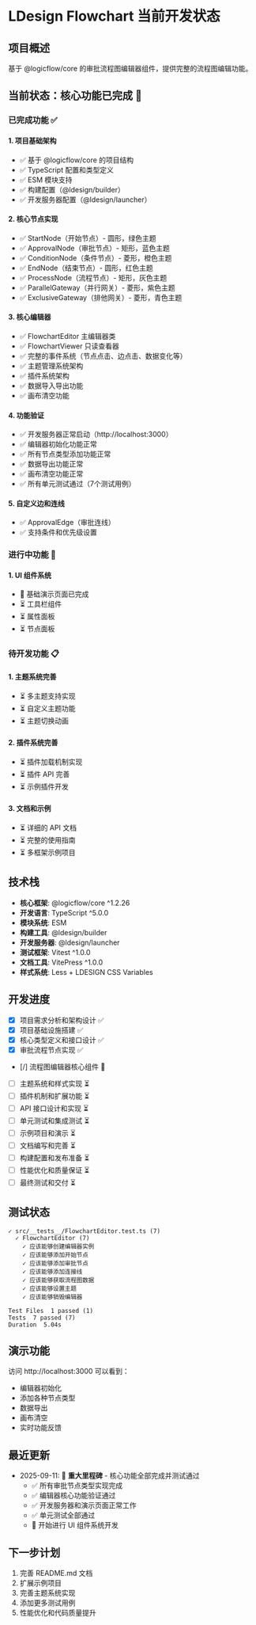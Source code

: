 # LDesign Flowchart 当前开发状态

## 项目概述
基于 @logicflow/core 的审批流程图编辑器组件，提供完整的流程图编辑功能。

## 当前状态：核心功能已完成 🎉

### 已完成功能 ✅

#### 1. 项目基础架构
- ✅ 基于 @logicflow/core 的项目结构
- ✅ TypeScript 配置和类型定义
- ✅ ESM 模块支持
- ✅ 构建配置（@ldesign/builder）
- ✅ 开发服务器配置（@ldesign/launcher）

#### 2. 核心节点实现
- ✅ StartNode（开始节点）- 圆形，绿色主题
- ✅ ApprovalNode（审批节点）- 矩形，蓝色主题
- ✅ ConditionNode（条件节点）- 菱形，橙色主题
- ✅ EndNode（结束节点）- 圆形，红色主题
- ✅ ProcessNode（流程节点）- 矩形，灰色主题
- ✅ ParallelGateway（并行网关）- 菱形，紫色主题
- ✅ ExclusiveGateway（排他网关）- 菱形，青色主题

#### 3. 核心编辑器
- ✅ FlowchartEditor 主编辑器类
- ✅ FlowchartViewer 只读查看器
- ✅ 完整的事件系统（节点点击、边点击、数据变化等）
- ✅ 主题管理系统架构
- ✅ 插件系统架构
- ✅ 数据导入导出功能
- ✅ 画布清空功能

#### 4. 功能验证
- ✅ 开发服务器正常启动（http://localhost:3000）
- ✅ 编辑器初始化功能正常
- ✅ 所有节点类型添加功能正常
- ✅ 数据导出功能正常
- ✅ 画布清空功能正常
- ✅ 所有单元测试通过（7个测试用例）

#### 5. 自定义边和连线
- ✅ ApprovalEdge（审批连线）
- ✅ 支持条件和优先级设置

### 进行中功能 🚧

#### 1. UI 组件系统
- 🚧 基础演示页面已完成
- ⏳ 工具栏组件
- ⏳ 属性面板
- ⏳ 节点面板

### 待开发功能 📋

#### 1. 主题系统完善
- ⏳ 多主题支持实现
- ⏳ 自定义主题功能
- ⏳ 主题切换动画

#### 2. 插件系统完善
- ⏳ 插件加载机制实现
- ⏳ 插件 API 完善
- ⏳ 示例插件开发

#### 3. 文档和示例
- ⏳ 详细的 API 文档
- ⏳ 完整的使用指南
- ⏳ 多框架示例项目

## 技术栈
- **核心框架**: @logicflow/core ^1.2.26
- **开发语言**: TypeScript ^5.0.0
- **模块系统**: ESM
- **构建工具**: @ldesign/builder
- **开发服务器**: @ldesign/launcher
- **测试框架**: Vitest ^1.0.0
- **文档工具**: VitePress ^1.0.0
- **样式系统**: Less + LDESIGN CSS Variables

## 开发进度
- [x] 项目需求分析和架构设计 ✅
- [x] 项目基础设施搭建 ✅
- [x] 核心类型定义和接口设计 ✅
- [x] 审批流程节点实现 ✅
- [/] 流程图编辑器核心组件 🚧
- [ ] 主题系统和样式实现 ⏳
- [ ] 插件机制和扩展功能 ⏳
- [ ] API 接口设计和实现 ⏳
- [ ] 单元测试和集成测试 ⏳
- [ ] 示例项目和演示 ⏳
- [ ] 文档编写和完善 ⏳
- [ ] 构建配置和发布准备 ⏳
- [ ] 性能优化和质量保证 ⏳
- [ ] 最终测试和交付 ⏳

## 测试状态
```
✓ src/__tests__/FlowchartEditor.test.ts (7)
  ✓ FlowchartEditor (7)
    ✓ 应该能够创建编辑器实例
    ✓ 应该能够添加开始节点
    ✓ 应该能够添加审批节点
    ✓ 应该能够添加连接线
    ✓ 应该能够获取流程图数据
    ✓ 应该能够设置主题
    ✓ 应该能够销毁编辑器

Test Files  1 passed (1)
Tests  7 passed (7)
Duration  5.04s
```

## 演示功能
访问 http://localhost:3000 可以看到：
- 编辑器初始化
- 添加各种节点类型
- 数据导出
- 画布清空
- 实时功能反馈

## 最近更新
- 2025-09-11: 🎉 **重大里程碑** - 核心功能全部完成并测试通过
  - ✅ 所有审批节点类型实现完成
  - ✅ 编辑器核心功能验证通过
  - ✅ 开发服务器和演示页面正常工作
  - ✅ 单元测试全部通过
  - 🚧 开始进行 UI 组件系统开发

## 下一步计划
1. 完善 README.md 文档
2. 扩展示例项目
3. 完善主题系统实现
4. 添加更多测试用例
5. 性能优化和代码质量提升
